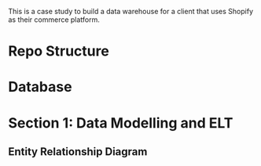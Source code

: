 This is a case study to build a data warehouse for a client that uses Shopify as their commerce platform. 

# Repo Structure

# Database

# Section 1: Data Modelling and ELT
## Entity Relationship Diagram
